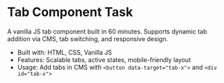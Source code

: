 # Tab Component Task
A vanilla JS tab component built in 60 minutes. Supports dynamic tab addition via CMS, tab switching, and responsive design.

- Built with: HTML, CSS, Vanilla JS
- Features: Scalable tabs, active states, mobile-friendly layout
- Usage: Add tabs in CMS with `<button data-target="tab-x">` and `<div id="tab-x">`